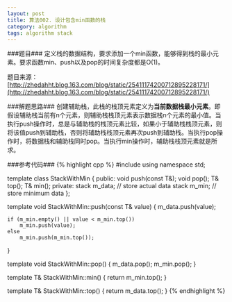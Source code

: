 ```yaml
---
layout: post
title: 算法002. 设计包含min函数的栈
category: algorithm
tags: algorithm stack
---
```


###题目###
定义栈的数据结构，要求添加一个min函数，能够得到栈的最小元素。要求函数min、push以及pop的时间复杂度都是O(1)。

题目来源：[http://zhedahht.blog.163.com/blog/static/25411174200712895228171/](http://zhedahht.blog.163.com/blog/static/25411174200712895228171/)

###解题思路###
创建辅助栈，此栈的栈顶元素定义为**当前数据栈最小元素**。即假设辅助栈当前有n个元素，则辅助栈栈顶元素表示数据栈n个元素的最小值。当执行push操作时，总是与辅助栈的栈顶元素比较，如果小于辅助栈栈顶元素，则将该值push到辅助栈，否则将辅助栈栈顶元素再次push到辅助栈。当执行pop操作时，将数据栈和辅助栈同时pop。当执行min操作时，辅助栈栈顶元素就是所求。

###参考代码###
{% highlight cpp %}
#include <stack>
using namespace std;

template<typename T> class StackWithMin
{
public:
	void push(const T&);
	void pop();
	T& top();
	T& min();
private:
	stack<T> m_data; // store actual data
	stack<T> m_min; // store minimum data
};

template<typename T> void StackWithMin<T>::push(const T& value)
{
	m_data.push(value);

	if (m_min.empty() || value < m_min.top())
		m_min.push(value);
	else
		m_min.push(m_min.top());
}

template<typename T> void StackWithMin<T>::pop()
{
	m_data.pop();
	m_min.pop();
}

template<typename T> T& StackWithMin<T>::min()
{
	return m_min.top();
}

template<typename T> T& StackWithMin<T>::top()
{
	return m_data.top();
}
{% endhighlight %}
